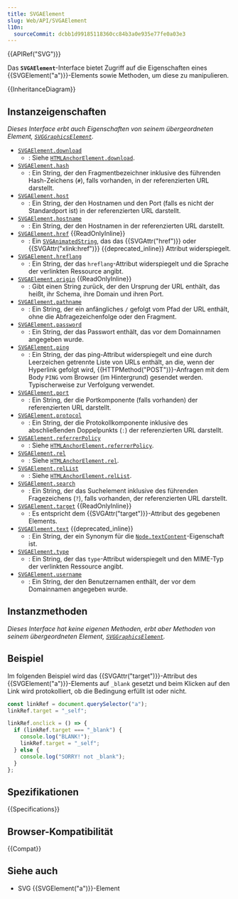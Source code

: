```yaml
---
title: SVGAElement
slug: Web/API/SVGAElement
l10n:
  sourceCommit: dcbb1d99185118360cc84b3a0e935e77fe0a03e3
---
```


{{APIRef("SVG")}}

Das **`SVGAElement`**-Interface bietet Zugriff auf die Eigenschaften eines {{SVGElement("a")}}-Elements sowie Methoden, um diese zu manipulieren.

{{InheritanceDiagram}}

## Instanzeigenschaften

_Dieses Interface erbt auch Eigenschaften von seinem übergeordneten Element, [`SVGGraphicsElement`](/de/docs/Web/API/SVGGraphicsElement)._

- [`SVGAElement.download`](/de/docs/Web/API/SVGAElement/download)
  - : Siehe [`HTMLAnchorElement.download`](/de/docs/Web/API/HTMLAnchorElement/download).
- [`SVGAElement.hash`](/de/docs/Web/API/SVGAElement/hash)
  - : Ein String, der den Fragmentbezeichner inklusive des führenden Hash-Zeichens (`#`), falls vorhanden, in der referenzierten URL darstellt.
- [`SVGAElement.host`](/de/docs/Web/API/SVGAElement/host)
  - : Ein String, der den Hostnamen und den Port (falls es nicht der Standardport ist) in der referenzierten URL darstellt.
- [`SVGAElement.hostname`](/de/docs/Web/API/SVGAElement/hostname)
  - : Ein String, der den Hostnamen in der referenzierten URL darstellt.
- [`SVGAElement.href`](/de/docs/Web/API/SVGAElement/href) {{ReadOnlyInline}}
  - : Ein [`SVGAnimatedString`](/de/docs/Web/API/SVGAnimatedString), das das {{SVGAttr("href")}} oder {{SVGAttr("xlink:href")}} {{deprecated_inline}} Attribut widerspiegelt.
- [`SVGAElement.hreflang`](/de/docs/Web/API/SVGAElement/hreflang)
  - : Ein String, der das `hreflang`-Attribut widerspiegelt und die Sprache der verlinkten Ressource angibt.
- [`SVGAElement.origin`](/de/docs/Web/API/SVGAElement/origin) {{ReadOnlyInline}}
  - : Gibt einen String zurück, der den Ursprung der URL enthält, das heißt, ihr Schema, ihre Domain und ihren Port.
- [`SVGAElement.pathname`](/de/docs/Web/API/SVGAElement/pathname)
  - : Ein String, der ein anfängliches `/` gefolgt vom Pfad der URL enthält, ohne die Abfragezeichenfolge oder den Fragment.
- [`SVGAElement.password`](/de/docs/Web/API/SVGAElement/password)
  - : Ein String, der das Passwort enthält, das vor dem Domainnamen angegeben wurde.
- [`SVGAElement.ping`](/de/docs/Web/API/SVGAElement/ping)
  - : Ein String, der das ping-Attribut widerspiegelt und eine durch Leerzeichen getrennte Liste von URLs enthält, an die, wenn der Hyperlink gefolgt wird, {{HTTPMethod("POST")}}-Anfragen mit dem Body `PING` vom Browser (im Hintergrund) gesendet werden. Typischerweise zur Verfolgung verwendet.
- [`SVGAElement.port`](/de/docs/Web/API/SVGAElement/port)
  - : Ein String, der die Portkomponente (falls vorhanden) der referenzierten URL darstellt.
- [`SVGAElement.protocol`](/de/docs/Web/API/SVGAElement/protocol)
  - : Ein String, der die Protokollkomponente inklusive des abschließenden Doppelpunkts (`:`) der referenzierten URL darstellt.
- [`SVGAElement.referrerPolicy`](/de/docs/Web/API/SVGAElement/referrerPolicy)
  - : Siehe [`HTMLAnchorElement.referrerPolicy`](/de/docs/Web/API/HTMLAnchorElement/referrerPolicy).
- [`SVGAElement.rel`](/de/docs/Web/API/SVGAElement/rel)
  - : Siehe [`HTMLAnchorElement.rel`](/de/docs/Web/API/HTMLAnchorElement/rel).
- [`SVGAElement.relList`](/de/docs/Web/API/SVGAElement/relList)
  - : Siehe [`HTMLAnchorElement.relList`](/de/docs/Web/API/HTMLAnchorElement/relList).
- [`SVGAElement.search`](/de/docs/Web/API/SVGAElement/search)
  - : Ein String, der das Suchelement inklusive des führenden Fragezeichens (`?`), falls vorhanden, der referenzierten URL darstellt.
- [`SVGAElement.target`](/de/docs/Web/API/SVGAElement/target) {{ReadOnlyInline}}
  - : Es entspricht dem {{SVGAttr("target")}}-Attribut des gegebenen Elements.
- [`SVGAElement.text`](/de/docs/Web/API/SVGAElement/text) {{deprecated_inline}}
  - : Ein String, der ein Synonym für die [`Node.textContent`](/de/docs/Web/API/Node/textContent)-Eigenschaft ist.
- [`SVGAElement.type`](/de/docs/Web/API/SVGAElement/type)
  - : Ein String, der das `type`-Attribut widerspiegelt und den MIME-Typ der verlinkten Ressource angibt.
- [`SVGAElement.username`](/de/docs/Web/API/SVGAElement/username)
  - : Ein String, der den Benutzernamen enthält, der vor dem Domainnamen angegeben wurde.

## Instanzmethoden

_Dieses Interface hat keine eigenen Methoden, erbt aber Methoden von seinem übergeordneten Element, [`SVGGraphicsElement`](/de/docs/Web/API/SVGGraphicsElement)._

## Beispiel

Im folgenden Beispiel wird das {{SVGAttr("target")}}-Attribut des {{SVGElement("a")}}-Elements auf `_blank` gesetzt und beim Klicken auf den Link wird protokolliert, ob die Bedingung erfüllt ist oder nicht.

```js
const linkRef = document.querySelector("a");
linkRef.target = "_self";

linkRef.onclick = () => {
  if (linkRef.target === "_blank") {
    console.log("BLANK!");
    linkRef.target = "_self";
  } else {
    console.log("SORRY! not _blank");
  }
};
```

## Spezifikationen

{{Specifications}}

## Browser-Kompatibilität

{{Compat}}

## Siehe auch

- SVG {{SVGElement("a")}}-Element
